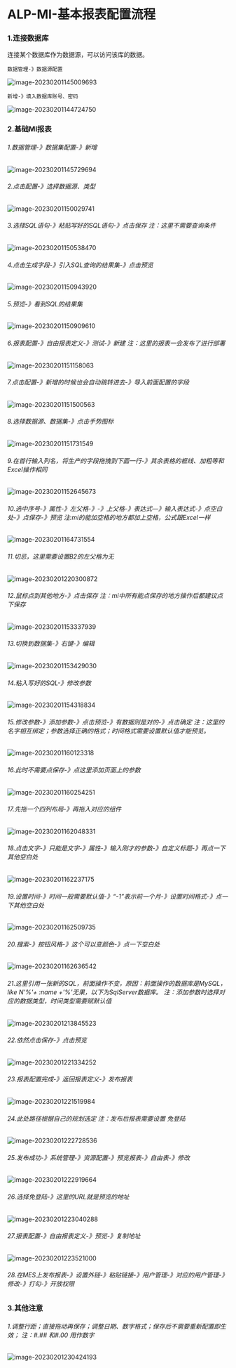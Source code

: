 # ALP-MI-基本报表配置流程

### 1.连接数据库

连接某个数据库作为数据源，可以访问该库的数据。

```
数据管理-》数据源配置
```

![image-20230201145009693](img\image-20230201145009693.png)

```
新增-》填入数据库账号、密码
```

![image-20230201144724750](img\image-20230201144724750.png)



### 2.基础MI报表

###### 1.数据管理-》数据集配置-》新增

![image-20230201145729694](img\image-20230201145729694.png)

###### 2.点击配置-》选择数据源、类型

![image-20230201150029741](img\image-20230201150029741.png)

###### 3.选择SQL语句-》粘贴写好的SQL语句-》点击保存  注：这里不需要查询条件

![image-20230201150538470](img\image-20230201150538470.png)

###### 4.点击生成字段-》引入SQL查询的结果集-》点击预览

![image-20230201150943920](img\image-20230201150943920.png)

###### 5.预览-》看到SQL的结果集

![image-20230201150909610](img\image-20230201150909610.png)

###### 6.报表配置-》自由报表定义-》测试-》新建 注：这里的报表一会发布了进行部署

![image-20230201151158063](img\image-20230201151158063.png)

###### 7.点击配置-》新增的时候也会自动跳转进去-》导入前面配置的字段

![image-20230201151500563](img\image-20230201151500563.png)

###### 8.选择数据源、数据集-》点击手势图标

![image-20230201151731549](img\image-20230201151731549.png)

###### 9.在首行输入列名，将生产的字段拖拽到下面一行-》其余表格的框线、加粗等和Excel操作相同

![image-20230201152645673](img\image-20230201152645673.png)

###### 10.选中序号-》属性-》左父格-》-》上父格-》表达式—》输入表达式-》点空白处-》点保存-》预览  注:mi的能加空格的地方都加上空格，公式跟Excel一样

![image-20230201164731554](img\image-20230201164731554.png)

###### 11.切忌，这里需要设置B2的左父格为无

![image-20230201220300872](img\image-20230201220300872.png)

###### 12.鼠标点到其他地方-》点击保存  注：mi中所有能点保存的地方操作后都建议点下保存

![image-20230201153337939](img\image-20230201153337939.png)

###### 13.切换到数据集-》右键-》编辑

![image-20230201153429030](img\image-20230201153429030.png)

###### 14.粘入写好的SQL-》修改参数

![image-20230201154318834](img\image-20230201154318834.png)

###### 15.修改参数-》添加参数-》点击预览-》有数据则是对的-》点击确定  注：这里的名字相互绑定；参数选择正确的格式；时间格式需要设置默认值才能预览。

![image-20230201160123318](img\image-20230201160123318.png)

###### 16.此时不需要点保存-》点这里添加页面上的参数

![image-20230201160254251](img\image-20230201160254251.png)

###### 17.先拖一个四列布局-》再拖入对应的组件

![image-20230201162048331](img\image-20230201162048331.png)

###### 18.点击文字-》只能是文字-》属性-》输入刚才的参数-》自定义标题-》再点一下其他空白处

![image-20230201162237175](img\image-20230201162237175.png)

###### 19.设置时间-》时间一般需要默认值-》“-1”表示前一个月-》设置时间格式-》点一下其他空白处

![image-20230201162509735](img\image-20230201162509735.png)

###### 20.搜索-》按钮风格-》这个可以变颜色-》点一下空白处

![image-20230201162636542](img\image-20230201162636542.png)

###### 21.这里引用一张新的SQL，前面操作不变，原因：前面操作的数据库是MySQL，like N'%'+ :name +'%'无果，以下为SqlServer数据库。  注：添加参数时选择对应的数据类型，时间类型需要赋默认值

![image-20230201213845523](img\image-20230201213845523.png)

###### 22.依然点击保存-》点击预览

![image-20230201221334252](img\image-20230201221334252.png)

###### 23.报表配置完成-》返回报表定义-》发布报表

![image-20230201221519984](img\image-20230201221519984.png)

###### 24.此处路径根据自己的规划选定  注：发布后报表需要设置 免登陆

![image-20230201222728536](img\image-20230201222728536.png)

###### 25.发布成功-》系统管理-》资源配置-》预览报表-》自由表-》修改

![image-20230201222919664](img\image-20230201222919664.png)

###### 26.选择免登陆-》这里的URL就是预览的地址

![image-20230201223040288](img\image-20230201223040288.png)

###### 27.报表配置-》自由报表定义-》预览-》复制地址

![image-20230201223521000](img\image-20230201223521000.png)

###### 28.在MES上发布报表-》设置外链-》粘贴链接-》用户管理-》对应的用户管理-》修改-》打勾-》开放权限

### 3.其他注意

###### 1.调整行距；直接拖动再保存；调整日期、数字格式；保存后不需要重新配置即生效；  注：#.## 和#.00 用作数字

![image-20230201230424193](img\image-20230201230424193.png)

